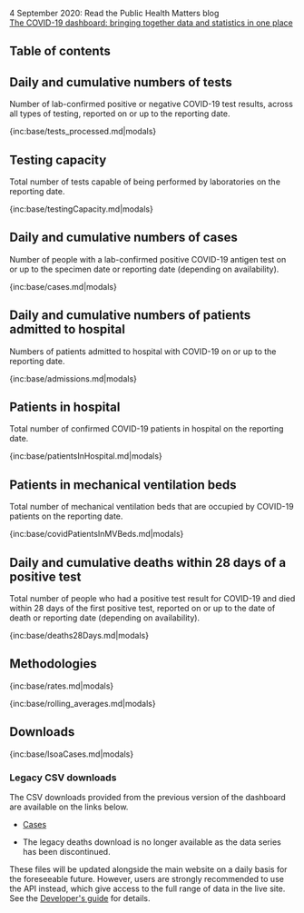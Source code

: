 ﻿4 September 2020: Read the Public Health Matters blog  
[The COVID-19 dashboard: bringing together data and statistics in one place](https://publichealthmatters.blog.gov.uk/2020/09/04/the-covid-19-dashboard-bringing-together-data-and-statistics-in-one-place/)

## Table of contents

## Daily and cumulative numbers of tests

Number of lab-confirmed positive or negative COVID-19 test results, across all types of testing, reported on or up to the reporting date.

{inc:base/tests_processed.md|modals}

## Testing capacity

Total number of tests capable of being performed by laboratories on the reporting date.

{inc:base/testingCapacity.md|modals}

## Daily and cumulative numbers of cases 

Number of people with a lab-confirmed positive COVID-19 antigen test on or up to the specimen date or reporting date (depending on availability).

{inc:base/cases.md|modals}

## Daily and cumulative numbers of patients admitted to hospital

Numbers of patients admitted to hospital with COVID-19 on or up to the reporting date. 

{inc:base/admissions.md|modals}

## Patients in hospital

Total number of confirmed COVID-19 patients in hospital on the reporting date.

{inc:base/patientsInHospital.md|modals}

## Patients in mechanical ventilation beds

Total number of mechanical ventilation beds that are occupied by COVID-19 patients on the reporting date.

{inc:base/covidPatientsInMVBeds.md|modals}

## Daily and cumulative deaths within 28 days of a positive test

Total number of people who had a positive test result for COVID-19 and died within 28 days of the first
positive test, reported on or up to the date of death or reporting date (depending on availability).

{inc:base/deaths28Days.md|modals}

## Methodologies

{inc:base/rates.md|modals}

{inc:base/rolling_averages.md|modals}


## Downloads


{inc:base/lsoaCases.md|modals}


### Legacy CSV downloads

The CSV downloads provided from the previous version of the dashboard are available on the links below.

* [Cases](https://coronavirus.data.gov.uk/downloads/csv/coronavirus-cases_latest.csv)

* The legacy deaths download is no longer available as the data series has been discontinued.

These files will be updated alongside the main website on a daily basis for the foreseeable future.
However, users are strongly recommended to use the API instead, which give access to the full range of
data in the live site. See the [Developer's guide](https://coronavirus-staging.data.gov.uk/developers-guide)
for details.